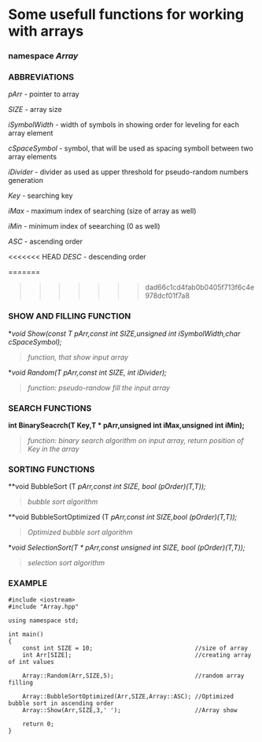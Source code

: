# Some usefull functions for working with arrays

### namespace _Array_

### ABBREVIATIONS

_pArr_   - pointer to array

_SIZE_   - array size

_iSymbolWidth_   - width of symbols in showing order for leveling for each array element

_cSpaceSymbol_  - symbol, that will be used as spacing symboll between two array elements

_iDivider_      - divider as used as upper threshold for pseudo-random numbers  generation

_Key_            - searching key

_iMax_           - maximum index of searching (size of array as well)

_iMin_           - minimum index of seearching (0 as well)

_ASC_ - ascending order

<<<<<<< HEAD
_DESC_ - descending order

=======
>>>>>>> dad66c1cd4fab0b0405f713f6c4e978dcf01f7a8
### SHOW AND FILLING FUNCTION

**void Show(const T *pArr,const int SIZE,unsigned int iSymbolWidth,char cSpaceSymbol);**

>*function, that show input array*

**void Random(T *pArr,const int SIZE, int iDivider);**

>*function: pseudo-randow fill the input array*

### SEARCH FUNCTIONS

**int BinarySeacrch(T Key,T * pArr,unsigned int iMax,unsigned int iMin);**

>*function: binary search algorithm on input array, return position of Key in the array*

### SORTING FUNCTIONS

**void BubbleSort (T *pArr,const int SIZE, bool (*pOrder)(T,T));**

>*bubble sort algorithm*

**void BubbleSortOptimized (T *pArr,const int SIZE,bool (*pOrder)(T,T));**

>*Optimized bubble sort algorithm*

**void SelectionSort(T * pArr,const unsigned int SIZE, bool (*pOrder)(T,T));**

>*selection sort algorithm*

### EXAMPLE

	#include <iostream>
	#include "Array.hpp"
	
	using namespace std;

	int main()
	{	
    	const int SIZE = 10;                             //size of array
    	int Arr[SIZE];                                   //creating array of int values

    	Array::Random(Arr,SIZE,5);                       //random array filling

    	Array::BubbleSortOptimized(Arr,SIZE,Array::ASC); //Optimized bubble sort in ascending order
    	Array::Show(Arr,SIZE,3,' ');                     //Array show
	
    	return 0;
	}
